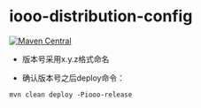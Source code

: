 # iooo-distribution-config

[![Maven Central](https://maven-badges.herokuapp.com/maven-central/tech.iooo.coco/iooo-distribution-config/badge.svg)](https://maven-badges.herokuapp.com/maven-central/tech.iooo.coco/iooo-distribution-config)

- 版本号采用x.y.z格式命名

- 确认版本号之后deploy命令：

```
mvn clean deploy -Piooo-release
```
